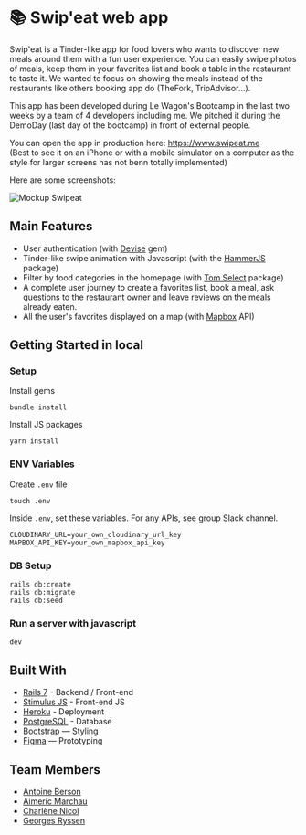 # 📚 Swip'eat web app

Swip'eat is a Tinder-like app for food lovers who wants to discover new meals around them with a fun user experience. You can easily swipe photos of meals, keep them in your favorites list and book a table in the restaurant to taste it. We wanted to focus on showing the meals instead of the restaurants like others booking app do (TheFork, TripAdvisor...).  

This app has been developed during Le Wagon's Bootcamp in the last two weeks by a team of 4 developers including me. We pitched it during the DemoDay (last day of the bootcamp) in front of external people. 

You can open the app in production here: https://www.swipeat.me   
(Best to see it on an iPhone or with a mobile simulator on a computer as the style for larger screens has not benn totally implemented)

Here are some screenshots: 

![Mockup Swipeat](https://user-images.githubusercontent.com/107474450/211295185-0d596142-47e1-4d34-8334-027a8b99bc40.png)

## Main Features

- User authentication (with [Devise](https://github.com/heartcombo/devise) gem)
- Tinder-like swipe animation with Javascript (with the [HammerJS](https://hammerjs.github.io/) package)
- Filter by food categories in the homepage (with [Tom Select](https://tom-select.js.org/) package)
- A complete user journey to create a favorites list, book a meal, ask questions to the restaurant owner and leave reviews on the meals already eaten.
- All the user's favorites displayed on a map (with [Mapbox](https://www.mapbox.com/) API)

## Getting Started in local
### Setup

Install gems
```
bundle install
```
Install JS packages
```
yarn install
```

### ENV Variables
Create `.env` file
```
touch .env
```
Inside `.env`, set these variables. For any APIs, see group Slack channel.
```
CLOUDINARY_URL=your_own_cloudinary_url_key
MAPBOX_API_KEY=your_own_mapbox_api_key
```

### DB Setup
```
rails db:create
rails db:migrate
rails db:seed
```

### Run a server with javascript
```
dev
```

## Built With

- [Rails 7](https://guides.rubyonrails.org/) - Backend / Front-end
- [Stimulus JS](https://stimulus.hotwired.dev/) - Front-end JS
- [Heroku](https://heroku.com/) - Deployment
- [PostgreSQL](https://www.postgresql.org/) - Database
- [Bootstrap](https://getbootstrap.com/) — Styling
- [Figma](https://www.figma.com) — Prototyping

## Team Members

- [Antoine Berson](https://github.com/AntSonOne)
- [Aimeric Marchau](https://github.com/Aimeric33)
- [Charlène Nicol](https://github.com/Clerehna)
- [Georges Ryssen](https://github.com/georgesryssen)
